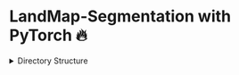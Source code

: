 # LandMap-Segmentation with PyTorch 🔥

<details>
<summary>Directory Structure</summary>
<div>
- data
    - 데이터가 생성되는 모든 위치에서 데이터를 수집하고 추가 기능 엔지니어링이 발생할 수 있는 상태가 되도록 데이터를 변환하는 `Script`가 있습니다.

-   feature

    -   데이터를 조작하고 모델에서 사용할 수 있는 형식으로 저장하는 `Script`가 있습니다.

-   models

    -   모델을 빌드하고 훈련하는 데 사용되는 `Script`가 있습니다.

-   notebook - `.ipynb` 확장자의 notbook들로 정리해둔 디렉토리 입니다.
</div>
</details>
